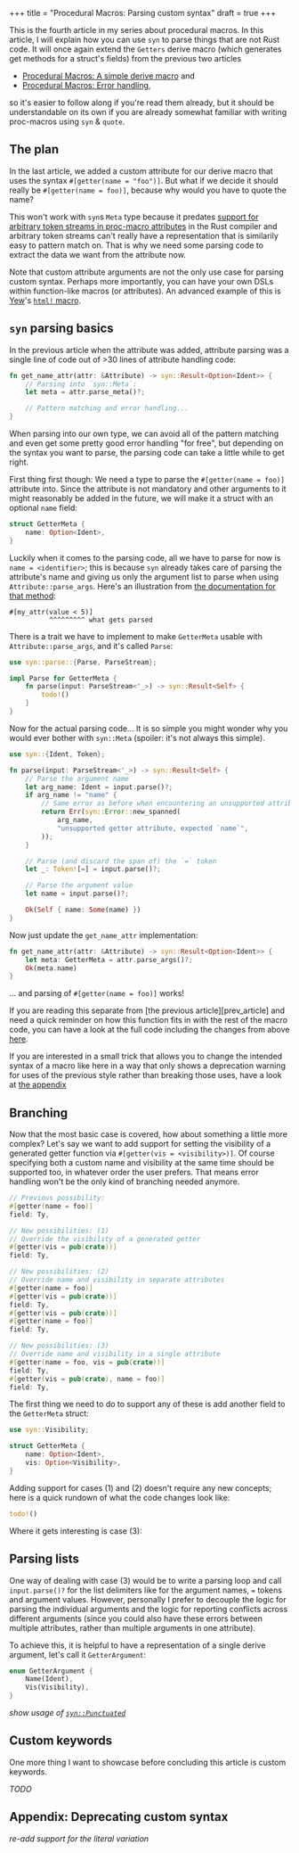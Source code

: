 +++
title = "Procedural Macros: Parsing custom syntax"
draft = true
+++

This is the fourth article in my series about procedural macros. In this
article, I will explain how you can use `syn` to parse things that are not Rust
code. It will once again extend the `Getters` derive macro (which generates get
methods for a struct's fields) from the previous two articles

* [Procedural Macros: A simple derive macro](/proc-macro-simple-derive/) and
* [Procedural Macros: Error handling](/proc-macro-error-handling/),

so it's easier to follow along if you're read them already, but it should be
understandable on its own if you are already somewhat familiar with writing
proc-macros using `syn` & `quote`.

## The plan

In the last article, we added a custom attribute for our derive macro that uses
the syntax `#[getter(name = "foo")]`. But what if we decide it should really be
`#[getter(name = foo)]`, because why would you have to quote the name?

This won't work with `syn`s `Meta` type because it predates [support for
arbitrary token streams in proc-macro attributes][unrestricted_attribute_tokens]
in the Rust compiler and arbitrary token streams can't really have a
representation that is similarily easy to pattern match on. That is why we need
some parsing code to extract the data we want from the attribute now.

[unrestricted_attribute_tokens]: https://blog.rust-lang.org/2019/04/11/Rust-1.34.0.html#custom-attributes-accept-arbitrary-token-streams

<div class="info">

Note that custom attribute arguments are not the only use case for parsing
custom syntax. Perhaps more importantly, you can have your own
<span class="abbrev" title="domain-specific languages">DSLs</span> within
function-like macros (or attributes). An advanced example of this is [Yew]'s
[`html!` macro](https://yew.rs/concepts/html).

[Yew]: https://yew.rs/

</div>

## `syn` parsing basics

In the previous article when the attribute was added, attribute parsing was a
single line of code out of >30 lines of attribute handling code:

```rust
fn get_name_attr(attr: &Attribute) -> syn::Result<Option<Ident>> {
    // Parsing into `syn::Meta`:
    let meta = attr.parse_meta()?;

    // Pattern matching and error handling...
}
```

When parsing into our own type, we can avoid all of the pattern matching and
even get some pretty good error handling "for free", but depending on the syntax
you want to parse, the parsing code can take a little while to get right.

First thing first though: We need a type to parse the `#[getter(name = foo)]`
attribute into. Since the attribute is not mandatory and other arguments to it
might reasonably be added in the future, we will make it a struct with an
optional `name` field:

```rust
struct GetterMeta {
    name: Option<Ident>,
}
```

Luckily when it comes to the parsing code, all we have to parse for now is
`name = <identifier>`; this is because `syn` already takes care of parsing
the attribute's name and giving us only the argument list to parse when using
`Attribute::parse_args`. Here's an illustration from
[the documentation for that method][parse_args_docs]:

```
#[my_attr(value < 5)]
          ^^^^^^^^^ what gets parsed
```

[parse_args_docs]: https://docs.rs/syn/latest/syn/struct.Attribute.html#method.parse_args

There is a trait we have to implement to make `GetterMeta` usable with
`Attribute::parse_args`, and it's called `Parse`:

```rust
use syn::parse::{Parse, ParseStream};

impl Parse for GetterMeta {
    fn parse(input: ParseStream<'_>) -> syn::Result<Self> {
        todo!()
    }
}
```

Now for the actual parsing code... It is so simple you might wonder why you
would ever bother with `syn::Meta` (spoiler: it's not always this simple).

```rust
use syn::{Ident, Token};

fn parse(input: ParseStream<'_>) -> syn::Result<Self> {
    // Parse the argument name
    let arg_name: Ident = input.parse()?;
    if arg_name != "name" {
        // Same error as before when encountering an unsupported attribute
        return Err(syn::Error::new_spanned(
            arg_name,
            "unsupported getter attribute, expected `name`",
        ));
    }

    // Parse (and discard the span of) the `=` token
    let _: Token![=] = input.parse()?;

    // Parse the argument value
    let name = input.parse()?;

    Ok(Self { name: Some(name) })
}
```

Now just update the `get_name_attr` implementation:

```rust
fn get_name_attr(attr: &Attribute) -> syn::Result<Option<Ident>> {
    let meta: GetterMeta = attr.parse_args()?;
    Ok(meta.name)
}
```

… and parsing of `#[getter(name = foo)]` works!

<div class="info">

If you are reading this separate from [the previous article][prev_article] and
need a quick reminder on how this function fits in with the rest of the macro
code, you can have a look at the full code including the changes from above
[here][parsing_basics_code].

[parsing_basics_code]: https://github.com/jplatte/proc-macro-blog-examples/tree/8eadec2c3c95f9e2e975aa402653d476ead8c71d/derive_getters

</div>

<div class="info">

If you are interested in a small trick that allows you to change the intended
syntax of a macro like here in a way that only shows a deprecation warning for
uses of the previous style rather than breaking those uses, have a look at
[the appendix](#appendix-deprecating-custom-syntax)

</div>

## Branching

Now that the most basic case is covered, how about something a little more
complex? Let's say we want to add support for setting the visibility of a
generated getter function via `#[getter(vis = <visibility>)]`. Of course
specifying both a custom name and visibility at the same time should be
supported too, in whatever order the user prefers. That means error handling
won't be the only kind of branching needed anymore.

```rust
// Previous possibility:
#[getter(name = foo)]
field: Ty,

// New possibilities: (1)
// Override the visibility of a generated getter
#[getter(vis = pub(crate))]
field: Ty,

// New possibilities: (2)
// Override name and visibility in separate attributes
#[getter(name = foo)]
#[getter(vis = pub(crate))]
field: Ty,
#[getter(vis = pub(crate))]
#[getter(name = foo)]
field: Ty,

// New possibilities: (3)
// Override name and visibility in a single attribute
#[getter(name = foo, vis = pub(crate))]
field: Ty,
#[getter(vis = pub(crate), name = foo)]
field: Ty,
```

The first thing we need to do to support any of these is add another field to
the `GetterMeta` struct:

```rust
use syn::Visibility;

struct GetterMeta {
    name: Option<Ident>,
    vis: Option<Visibility>,
}
```

Adding support for cases (1) and (2) doesn't require any new concepts; here is
a quick rundown of what the code changes look like:

```rust
todo!()
```

Where it gets interesting is case (3):

## Parsing lists

One way of dealing with case (3) would be to write a parsing loop and call
`input.parse()?` for the list delimiters like for the argument names, `=` tokens
and argument values. However, personally I prefer to decouple the logic for
parsing the individual arguments and the logic for reporting conflicts across
different arguments (since you could also have these errors between multiple
attributes, rather than multiple arguments in one attribute).

To achieve this, it is helpful to have a representation of a single derive
argument, let's call it `GetterArgument`:

```rust
enum GetterArgument {
    Name(Ident),
    Vis(Visibility),
}
```

*show usage of [`syn::Punctuated`][syn_punctuated]*

[syn_punctuated]: https://docs.rs/syn/latest/syn/punctuated/struct.Punctuated.html

## Custom keywords

One more thing I want to showcase before concluding this article is custom
keywords.

*TODO*

## Appendix: Deprecating custom syntax

*re-add support for the literal variation*
